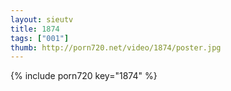 ```yaml
--- 
layout: sieutv
title: 1874
tags: ["001"]
thumb: http://porn720.net/video/1874/poster.jpg
---
```

{% include porn720 key="1874" %} 
